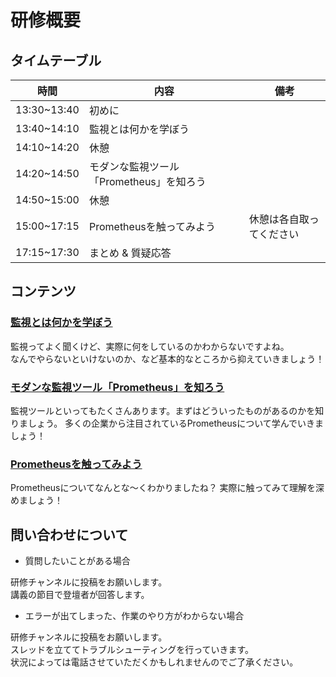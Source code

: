 # 研修概要

## タイムテーブル

| 時間            | 内容                        |  備考            |
| ------------- | ------------------------- | ------------ |
| 13:30~13:40 | 初めに                |              |
| 13:40~14:10 | 監視とは何かを学ぼう                |              |
| 14:10~14:20 | 休憩                        |              |
| 14:20~14:50 | モダンな監視ツール「Prometheus」を知ろう              |              |
| 14:50~15:00 | 休憩                        |              |
| 15:00~17:15 | Prometheusを触ってみよう         | 休憩は各自取ってください |
| 17:15~17:30 | まとめ & 質疑応答                |              |

## コンテンツ

### [監視とは何かを学ぼう](./overview/)

監視ってよく聞くけど、実際に何をしているのかわからないですよね。  
なんでやらないといけないのか、など基本的なところから抑えていきましょう！

### [モダンな監視ツール「Prometheus」を知ろう](./overview/monitoring.md)

監視ツールといってもたくさんあります。まずはどういったものがあるのかを知りましょう。
多くの企業から注目されているPrometheusについて学んでいきましょう！

### [Prometheusを触ってみよう](./tutorial/IaaS_building.md)

Prometheusについてなんとな〜くわかりましたね？
実際に触ってみて理解を深めましょう！

## 問い合わせについて

- 質問したいことがある場合

研修チャンネルに投稿をお願いします。  
講義の節目で登壇者が回答します。

- エラーが出てしまった、作業のやり方がわからない場合

研修チャンネルに投稿をお願いします。  
スレッドを立ててトラブルシューティングを行っていきます。  
状況によっては電話させていただくかもしれませんのでご了承ください。
